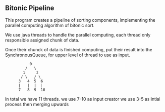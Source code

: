 ## Bitonic Pipeline

This program creates a pipeline of sorting components,
implementing the parallel computing algorithm of bitonic sort.

We use java threads to handle the parallel computing, 
each thread only responsible assigned chunk of data. 

Once their chunck of data is finished computing, put their result
into the SynchronousQueue, for upper level of thread to use as input.

               0
             /   \
            1     2
           / \   / \
          3   4  5  6
          |   |  |  |
          7   8  9  10

In total we have 11 threads.
we use 7-10 as input creator
we use 3-5 as intial process
then merging upwards

